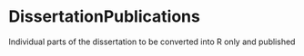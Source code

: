 # DissertationPublications
Individual parts of the dissertation to be converted into R only and published
